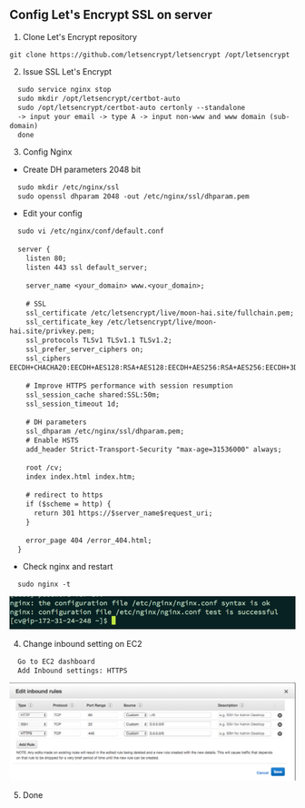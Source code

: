 ## Config Let's Encrypt SSL on server

1. Clone Let's Encrypt repository
```
git clone https://github.com/letsencrypt/letsencrypt /opt/letsencrypt
```

2. Issue SSL Let's Encrypt
```
  sudo service nginx stop
  sudo mkdir /opt/letsencrypt/certbot-auto
  sudo /opt/letsencrypt/certbot-auto certonly --standalone
  -> input your email -> type A -> input non-www and www domain (sub-domain)
  done
```

3. Config Nginx
  * Create DH parameters 2048 bit

```
  sudo mkdir /etc/nginx/ssl
  sudo openssl dhparam 2048 -out /etc/nginx/ssl/dhparam.pem
```

  * Edit your config
```
  sudo vi /etc/nginx/conf/default.conf

  server {
    listen 80;
    listen 443 ssl default_server;

    server_name <your_domain> www.<your_domain>;

    # SSL
    ssl_certificate /etc/letsencrypt/live/moon-hai.site/fullchain.pem;
    ssl_certificate_key /etc/letsencrypt/live/moon-hai.site/privkey.pem;
    ssl_protocols TLSv1 TLSv1.1 TLSv1.2;
    ssl_prefer_server_ciphers on;
    ssl_ciphers EECDH+CHACHA20:EECDH+AES128:RSA+AES128:EECDH+AES256:RSA+AES256:EECDH+3DES:RSA+3DES:!MD5;

    # Improve HTTPS performance with session resumption
    ssl_session_cache shared:SSL:50m;
    ssl_session_timeout 1d;

    # DH parameters
    ssl_dhparam /etc/nginx/ssl/dhparam.pem;
    # Enable HSTS
    add_header Strict-Transport-Security "max-age=31536000" always;

    root /cv;
    index index.html index.htm;

    # redirect to https
    if ($scheme = http) {
      return 301 https://$server_name$request_uri;
    }

    error_page 404 /error_404.html;
  }
```

  * Check nginx and restart
```
  sudo nginx -t
```
![nginx, nginx check](/assets/images/nginx_check.png)

4. Change inbound setting on EC2
```
  Go to EC2 dashboard
  Add Inbound settings: HTTPS
```
![inboud, inboud rules](/assets/images/inboud_rules_https.png)

5. Done
